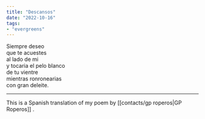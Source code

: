 ```yaml
---
title: "Descansos"
date: "2022-10-16"
tags:
- "evergreens"
---
```


Siempre deseo  
que te acuestes  
al lado de mi  
y tocaria el pelo blanco  
de tu vientre  
mientras ronronearias  
con gran deleite.  

---
This is a Spanish translation of my poem by [[contacts/gp roperos|GP Roperos]] .